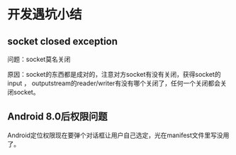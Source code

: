 # 开发遇坑小结

## socket closed exception

问题：socket莫名关闭


原因：socket的东西都是成对的，注意对方socket有没有关闭，获得socket的input ， outputstream的reader/writer有没有哪个关闭了，任何一个关闭都会关闭socket。


## Android 8.0后权限问题

Android定位权限现在要弹个对话框让用户自己选定，光在manifest文件里写没用了。